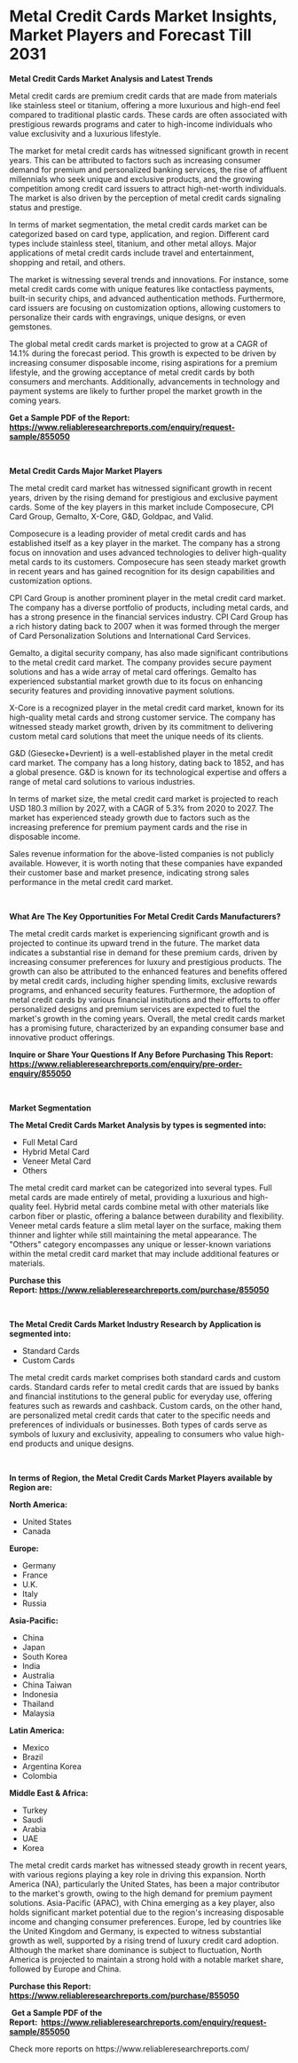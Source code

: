 <p><h1>Metal Credit Cards Market Insights, Market Players and Forecast Till 2031</h1></p><p><strong>Metal Credit Cards Market Analysis and Latest Trends</strong></p>
<p><p>Metal credit cards are premium credit cards that are made from materials like stainless steel or titanium, offering a more luxurious and high-end feel compared to traditional plastic cards. These cards are often associated with prestigious rewards programs and cater to high-income individuals who value exclusivity and a luxurious lifestyle.</p><p>The market for metal credit cards has witnessed significant growth in recent years. This can be attributed to factors such as increasing consumer demand for premium and personalized banking services, the rise of affluent millennials who seek unique and exclusive products, and the growing competition among credit card issuers to attract high-net-worth individuals. The market is also driven by the perception of metal credit cards signaling status and prestige.</p><p>In terms of market segmentation, the metal credit cards market can be categorized based on card type, application, and region. Different card types include stainless steel, titanium, and other metal alloys. Major applications of metal credit cards include travel and entertainment, shopping and retail, and others.</p><p>The market is witnessing several trends and innovations. For instance, some metal credit cards come with unique features like contactless payments, built-in security chips, and advanced authentication methods. Furthermore, card issuers are focusing on customization options, allowing customers to personalize their cards with engravings, unique designs, or even gemstones.</p><p>The global metal credit cards market is projected to grow at a CAGR of 14.1% during the forecast period. This growth is expected to be driven by increasing consumer disposable income, rising aspirations for a premium lifestyle, and the growing acceptance of metal credit cards by both consumers and merchants. Additionally, advancements in technology and payment systems are likely to further propel the market growth in the coming years.</p></p>
<p><strong>Get a Sample PDF of the Report:&nbsp; <a href="https://www.reliableresearchreports.com/enquiry/request-sample/855050">https://www.reliableresearchreports.com/enquiry/request-sample/855050</a></strong></p>
<p>&nbsp;</p>
<p><strong>Metal Credit Cards Major Market Players</strong></p>
<p><p>The metal credit card market has witnessed significant growth in recent years, driven by the rising demand for prestigious and exclusive payment cards. Some of the key players in this market include Composecure, CPI Card Group, Gemalto, X-Core, G&D, Goldpac, and Valid.</p><p>Composecure is a leading provider of metal credit cards and has established itself as a key player in the market. The company has a strong focus on innovation and uses advanced technologies to deliver high-quality metal cards to its customers. Composecure has seen steady market growth in recent years and has gained recognition for its design capabilities and customization options.</p><p>CPI Card Group is another prominent player in the metal credit card market. The company has a diverse portfolio of products, including metal cards, and has a strong presence in the financial services industry. CPI Card Group has a rich history dating back to 2007 when it was formed through the merger of Card Personalization Solutions and International Card Services.</p><p>Gemalto, a digital security company, has also made significant contributions to the metal credit card market. The company provides secure payment solutions and has a wide array of metal card offerings. Gemalto has experienced substantial market growth due to its focus on enhancing security features and providing innovative payment solutions.</p><p>X-Core is a recognized player in the metal credit card market, known for its high-quality metal cards and strong customer service. The company has witnessed steady market growth, driven by its commitment to delivering custom metal card solutions that meet the unique needs of its clients.</p><p>G&D (Giesecke+Devrient) is a well-established player in the metal credit card market. The company has a long history, dating back to 1852, and has a global presence. G&D is known for its technological expertise and offers a range of metal card solutions to various industries.</p><p>In terms of market size, the metal credit card market is projected to reach USD 180.3 million by 2027, with a CAGR of 5.3% from 2020 to 2027. The market has experienced steady growth due to factors such as the increasing preference for premium payment cards and the rise in disposable income.</p><p>Sales revenue information for the above-listed companies is not publicly available. However, it is worth noting that these companies have expanded their customer base and market presence, indicating strong sales performance in the metal credit card market.</p></p>
<p>&nbsp;</p>
<p><strong>What Are The Key Opportunities For Metal Credit Cards Manufacturers?</strong></p>
<p><p>The metal credit cards market is experiencing significant growth and is projected to continue its upward trend in the future. The market data indicates a substantial rise in demand for these premium cards, driven by increasing consumer preferences for luxury and prestigious products. The growth can also be attributed to the enhanced features and benefits offered by metal credit cards, including higher spending limits, exclusive rewards programs, and enhanced security features. Furthermore, the adoption of metal credit cards by various financial institutions and their efforts to offer personalized designs and premium services are expected to fuel the market's growth in the coming years. Overall, the metal credit cards market has a promising future, characterized by an expanding consumer base and innovative product offerings.</p></p>
<p><strong>Inquire or Share Your Questions If Any Before Purchasing This Report: <a href="https://www.reliableresearchreports.com/enquiry/pre-order-enquiry/855050">https://www.reliableresearchreports.com/enquiry/pre-order-enquiry/855050</a></strong></p>
<p>&nbsp;</p>
<p><strong>Market Segmentation</strong></p>
<p><strong>The Metal Credit Cards Market Analysis by types is segmented into:</strong></p>
<p><ul><li>Full Metal Card</li><li>Hybrid Metal Card</li><li>Veneer Metal Card</li><li>Others</li></ul></p>
<p><p>The metal credit card market can be categorized into several types. Full metal cards are made entirely of metal, providing a luxurious and high-quality feel. Hybrid metal cards combine metal with other materials like carbon fiber or plastic, offering a balance between durability and flexibility. Veneer metal cards feature a slim metal layer on the surface, making them thinner and lighter while still maintaining the metal appearance. The "Others" category encompasses any unique or lesser-known variations within the metal credit card market that may include additional features or materials.</p></p>
<p><strong>Purchase this Report:&nbsp;<a href="https://www.reliableresearchreports.com/purchase/855050">https://www.reliableresearchreports.com/purchase/855050</a></strong></p>
<p>&nbsp;</p>
<p><strong>The Metal Credit Cards Market Industry Research by Application is segmented into:</strong></p>
<p><ul><li>Standard Cards</li><li>Custom Cards</li></ul></p>
<p><p>The metal credit cards market comprises both standard cards and custom cards. Standard cards refer to metal credit cards that are issued by banks and financial institutions to the general public for everyday use, offering features such as rewards and cashback. Custom cards, on the other hand, are personalized metal credit cards that cater to the specific needs and preferences of individuals or businesses. Both types of cards serve as symbols of luxury and exclusivity, appealing to consumers who value high-end products and unique designs.</p></p>
<p>&nbsp;</p>
<p><strong>In terms of Region, the Metal Credit Cards Market Players available by Region are:</strong></p>
<p>
    <p> <strong> North America: </strong>
        <ul>
            <li>United States</li>
            <li>Canada</li>
        </ul>
        </p> 
    <p> <strong> Europe: </strong>
        <ul>
            <li>Germany</li>
            <li>France</li>
            <li>U.K.</li>
            <li>Italy</li>
            <li>Russia</li>
        </ul>
        </p> 
    <p> <strong> Asia-Pacific: </strong>
        <ul>
            <li>China</li>
            <li>Japan</li>
            <li>South Korea</li>
            <li>India</li>
            <li>Australia</li>
            <li>China Taiwan</li>
            <li>Indonesia</li>
            <li>Thailand</li>
            <li>Malaysia</li>
        </ul>
        </p> 
    <p> <strong> Latin America: </strong>
        <ul>
            <li>Mexico</li>
            <li>Brazil</li>
            <li>Argentina Korea</li>
            <li>Colombia</li>
        </ul>
        </p> 
    <p> <strong> Middle East & Africa: </strong>
        <ul>
            <li>Turkey</li>
            <li>Saudi</li>
            <li>Arabia</li>
            <li>UAE</li>
            <li>Korea</li>
        </ul>
    </p>
    </p>
<p><p>The metal credit cards market has witnessed steady growth in recent years, with various regions playing a key role in driving this expansion. North America (NA), particularly the United States, has been a major contributor to the market's growth, owing to the high demand for premium payment solutions. Asia-Pacific (APAC), with China emerging as a key player, also holds significant market potential due to the region's increasing disposable income and changing consumer preferences. Europe, led by countries like the United Kingdom and Germany, is expected to witness substantial growth as well, supported by a rising trend of luxury credit card adoption. Although the market share dominance is subject to fluctuation, North America is projected to maintain a strong hold with a notable market share, followed by Europe and China.</p></p>
<p><strong>Purchase this Report: <a href="https://www.reliableresearchreports.com/purchase/855050">https://www.reliableresearchreports.com/purchase/855050</a></strong></p>
<p>&nbsp;<strong>Get a Sample PDF of the Report:&nbsp;&nbsp;<a href="https://www.reliableresearchreports.com/enquiry/request-sample/855050">https://www.reliableresearchreports.com/enquiry/request-sample/855050</a></strong></p>
<p><strong></strong></p>
<p>Check more reports on https://www.reliableresearchreports.com/</p>